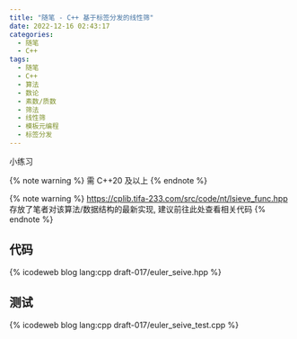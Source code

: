 ```yaml
---
title: "随笔 - C++ 基于标签分发的线性筛"
date: 2022-12-16 02:43:17
categories:
  - 随笔
  - C++
tags:
  - 随笔
  - C++
  - 算法
  - 数论
  - 素数/质数
  - 筛法
  - 线性筛
  - 模板元编程
  - 标签分发
---
```


小练习

{% note warning %}
需 C++20 及以上
{% endnote %}

{% note warning %}
<https://cplib.tifa-233.com/src/code/nt/lsieve_func.hpp> 存放了笔者对该算法/数据结构的最新实现, 建议前往此处查看相关代码
{% endnote %}

<!-- more -->

## 代码

{% icodeweb blog lang:cpp draft-017/euler_seive.hpp %}

## 测试

{% icodeweb blog lang:cpp draft-017/euler_seive_test.cpp %}
